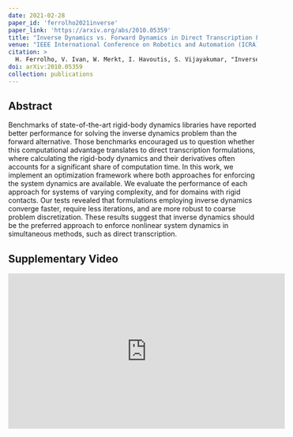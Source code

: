 ```yaml
---
date: 2021-02-28
paper_id: 'ferrolho2021inverse'
paper_link: 'https://arxiv.org/abs/2010.05359'
title: "Inverse Dynamics vs. Forward Dynamics in Direct Transcription Formulations for Trajectory Optimization"
venue: "IEEE International Conference on Robotics and Automation (ICRA)"
citation: >
  H. Ferrolho, V. Ivan, W. Merkt, I. Havoutis, S. Vijayakumar, "Inverse Dynamics vs. Forward Dynamics in Direct Transcription Formulations for Trajectory Optimization", in <em>2021 IEEE International Conference on Robotics and Automation (ICRA)</em>, Xi'an, China.
doi: arXiv:2010.05359
collection: publications
---
```


## Abstract

Benchmarks of state-of-the-art rigid-body dynamics libraries have reported better performance for solving the inverse dynamics problem than the forward alternative. Those benchmarks encouraged us to question whether this computational advantage translates to direct transcription formulations, where calculating the rigid-body dynamics and their derivatives often accounts for a significant share of computation time. In this work, we implement an optimization framework where both approaches for enforcing the system dynamics are available. We evaluate the performance of each approach for systems of varying complexity, and for domains with rigid contacts. Our tests revealed that formulations employing inverse dynamics converge faster, require less iterations, and are more robust to coarse problem discretization. These results suggest that inverse dynamics should be the preferred approach to enforce nonlinear system dynamics in simultaneous methods, such as direct transcription.

## Supplementary Video

<iframe width="560" height="315" src="https://www.youtube.com/embed/HZPKyQcwTPU" frameborder="0" allow="accelerometer; autoplay; encrypted-media; gyroscope; picture-in-picture" allowfullscreen></iframe>

